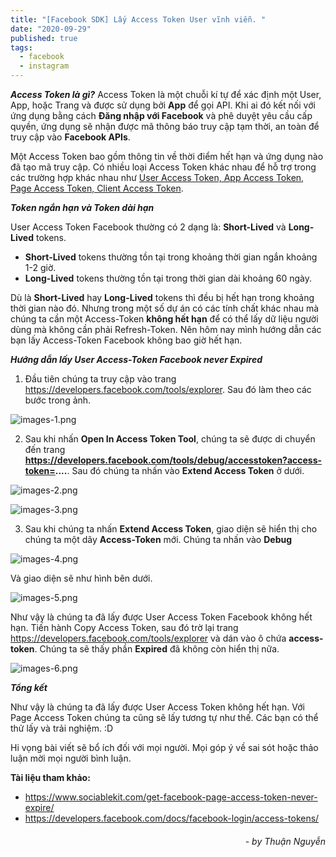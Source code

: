 ```yaml
---
title: "[Facebook SDK] Lấy Access Token User vĩnh viễn. "
date: "2020-09-29"
published: true
tags:
  - facebook
  - instagram
---
```


***Access Token là gì?***
Access Token là một chuỗi kí tự để xác định một User, App, hoặc Trang và được sử dụng bởi __App__ để gọi API. Khi ai đó
kết nối với ứng dụng bằng cách __Đăng nhập với Facebook__ và phê duyệt yêu cầu cấp quyền, ứng dụng sẽ nhận được mã thông báo truy cập tạm thời, an toàn để truy cập vào __Facebook APIs__.

Một Access Token bao gồm thông tin về thời điểm hết hạn và ứng dụng nào đã tạo mã truy cập. Có nhiều loại Access Token khác nhau để hỗ trợ trong các trường hợp khác nhau như [User Access Token, App Access Token, Page Access Token, Client Access Token](https://developers.facebook.com/docs/facebook-login/access-tokens).

***Token ngắn hạn và Token dài hạn***

User Access Token Facebook thường có 2 dạng là: __Short-Lived__ và __Long-Lived__ tokens.

  - __Short-Lived__ tokens thường tồn tại trong khoảng thời gian ngắn khoảng 1-2 giờ.
  - __Long-Lived__ tokens thường tồn tại trong thời gian dài khoảng 60 ngày.

Dù là __Short-Lived__ hay __Long-Lived__ tokens thì đều bị hết hạn trong khoảng thời gian nào đó. Nhưng trong một số dự án có các tính chất khác nhau mà chúng ta cần một Access-Token __không hết hạn__ để có thể lấy dữ liệu người dùng mà không cần phải Refresh-Token. Nên hôm nay mình hướng dẫn các bạn lấy Access-Token Facebook không bao giờ hết hạn.

***Hướng dẫn lấy User Access-Token Facebook never Expired***

1. Đầu tiên chúng ta truy cập vào trang https://developers.facebook.com/tools/explorer. Sau đó làm theo các bước trong ảnh.

![images-1.png](/images-1.png)<br>

2. Sau khi nhấn __Open In Access Token Tool__, chúng ta sẽ được di chuyển đến trang __https://developers.facebook.com/tools/debug/accesstoken?access-token=....__. Sau đó chúng ta nhấn vào __Extend Access Token__ ở dưới.

![images-2.png](/images-2.png)

![images-3.png](/images-3.png)<br>

3. Sau khi chúng ta nhấn __Extend Access Token__, giao diện sẽ hiển thị cho chúng ta một dãy __Access-Token__ mới. Chúng ta nhấn vào __Debug__

![images-4.png](/images-4.png)<br>

Và giao diện sẽ như hình bên dưới.

![images-5.png](/images-5.png)

Như vậy là chúng ta đã lấy được User Access Token Facebook không hết hạn. Tiến hành Copy Access Token, sau đó trờ lại trang https://developers.facebook.com/tools/explorer và dán vào ô chứa __access-token__. Chúng ta sẽ thấy phần __Expired__ đã không còn hiển thị nữa.

![images-6.png](/images-6.png)

***Tổng kết***

Như vậy là chúng ta đã lấy được User Access Token không hết hạn. Với Page Access Token chúng ta cũng sẽ lấy tương tự như thế. Các bạn có thể thử lấy và trải nghiệm. :D

Hi vọng bài viết sẽ bổ ích đối với mọi người. Mọi góp ý về sai sót hoặc thảo luận mời mọi người bình luận.

__Tài liệu tham khảo:__
- https://www.sociablekit.com/get-facebook-page-access-token-never-expire/
- https://developers.facebook.com/docs/facebook-login/access-tokens/
######                    *<div style="text-align: right"> - by Thuận Nguyễn </div>*

